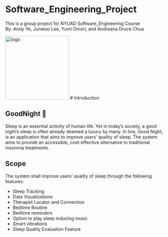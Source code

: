 # Software_Engineering_Project
This is a group project for NYUAD Software_Engineering Course<br>
By: Andy Ye, Junwoo Lee, Yumi Omori, and Andreana Druce Chua<br>

<img src="https://github.com/druceC/Software_Engineering_Project/assets/89497828/0f7b6dc0-1cc5-4e2b-9931-4f8a885db60b" alt="logo" width="200">
# Introduction

## GoodNight 🌙
Sleep is an essential activity of human life. Yet in today’s society, a good night’s sleep is often already deemed a luxury by many. In line, Good Night, is an application that aims to improve users’ quality of sleep. The system aims to provide an accessible, cost-effective alternative to traditional insomnia treatments.

## Scope
The system shall improve users’ quality of sleep through the following features:
- Sleep Tracking
- Data Visualizations
- Therapist Locator and Connection
- Bedtime Routine 
- Bedtime reminders
- Option to play sleep inducing music 
- Smart vibrations
- Sleep Quality Evaluation Feature
